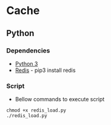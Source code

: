 # Cache

## Python

### Dependencies
* [Python 3](https://www.python.org/)
* [Redis](https://pypi.org/project/redis/) - pip3 install redis

### Script
* Bellow commands to execute script

```
chmod +x redis_load.py
./redis_load.py
```
